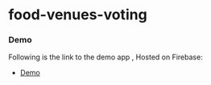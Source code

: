 # food-venues-voting

### Demo

Following is the link to the demo app , Hosted on Firebase:

- [Demo](https://we-demo.firebaseapp.com/)
